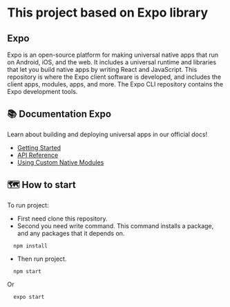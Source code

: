 # This project based on Expo library

## Expo
Expo is an open-source platform for making universal native apps that run on Android, iOS, and the web. It includes a universal runtime and libraries that let you build native apps by writing React and JavaScript. This repository is where the Expo client software is developed, and includes the client apps, modules, apps, and more. The Expo CLI repository contains the Expo development tools.

📚 Documentation Expo
----

Learn about building and deploying universal apps in our official docs!

* [Getting Started](https://docs.expo.io/get-started/installation/)
* [API Reference](https://docs.expo.io/?redirected)
* [Using Custom Native Modules](https://docs.expo.io/bare/exploring-bare-workflow/?redirected)

🗺 How to start
----

To run project:
* First need clone this repository.
* Second you need write command. This command installs a package, and any packages that it depends on.
``` CLI
  npm install
```
* Then run project.
``` CLI
  npm start
```
Or
``` CLI
  expo start
```
